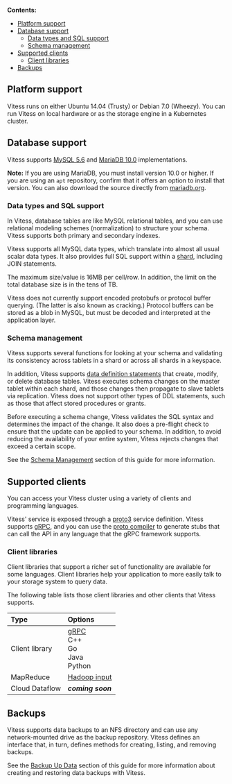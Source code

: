 **Contents:**

<ul class="table-of-contents">
  <li><a href="#platform-support">Platform support</a></li>
  <li><a href="#database-support">Database support</a>
    <ul>
      <li><a href="#data-types-and-sql-support">Data types and SQL support</a></li>
      <li><a href="#schema-management">Schema management</a></li>
    </ul>
  </li>
  <li><a href="#supported-clients">Supported clients</a>
    <ul>
      <li><a href="#client-libraries">Client libraries</a>
    </ul>
  </li>
  <li><a href="#backups">Backups</a></li>
</ul>

## Platform support

Vitess runs on either Ubuntu 14.04 (Trusty) or Debian 7.0 (Wheezy).
You can run Vitess on local hardware or as the storage engine in a
Kubernetes cluster.

## Database support

Vitess supports [MySQL 5.6](http://dev.mysql.com/doc/refman/5.6/en/)
and [MariaDB 10.0](https://downloads.mariadb.org/mariadb/10.0.21/)
implementations.

**Note:** If you are using MariaDB, you must install version 10.0 or
higher. If you are using an <code>apt</code> repository, confirm that
it offers an option to install that version. You can also download the
source directly from
[mariadb.org](https://downloads.mariadb.org/mariadb/10.0.21/).

### Data types and SQL support

In Vitess, database tables are like MySQL relational tables, and you
can use relational modeling schemes (normalization) to structure your
schema. Vitess supports both primary and secondary indexes.

Vitess supports all MySQL data types, which translate into almost all
usual scalar data types. It also provides full SQL support within a
[shard](/overview/concepts.html#shard), including JOIN statements.

The maximum size/value is 16MB per cell/row. In addition, the limit
on the total database size is in the tens of TB.

Vitess does not currently support encoded protobufs or protocol buffer
querying. (The latter is also known as cracking.) Protocol buffers can
be stored as a blob in MySQL, but must be decoded and interpreted at
the application layer.

### Schema management

Vitess supports several functions for looking at your schema and
validating its consistency across tablets in a shard or across all
shards in a keyspace.

In addition, Vitess supports 
[data definition statements](https://dev.mysql.com/doc/refman/5.6/en/sql-syntax-data-definition.html)
that create, modify, or delete database tables. Vitess executes
schema changes on the master tablet within each shard, and those
changes then propagate to slave tablets via replication. Vitess does
not support other types of DDL statements, such as those that affect
stored procedures or grants.

Before executing a schema change, Vitess validates the SQL syntax
and determines the impact of the change. It also does a pre-flight
check to ensure that the update can be applied to your schema. In
addition, to avoid reducing the availability of your entire system,
Vitess rejects changes that exceed a certain scope.

See the [Schema Management](/user-guide/schema-management.html)
section of this guide for more information.

## Supported clients

You can access your Vitess cluster using a variety of clients and
programming languages.

Vitess' service is exposed through a
[proto3](https://developers.google.com/protocol-buffers/docs/proto3)
service definition. Vitess supports [gRPC](http://www.grpc.io/),
and you can use the 
[proto compiler](https://developers.google.com/protocol-buffers/docs/proto?hl=en#generating)
to generate stubs that can call the API in any language that the
gRPC framework supports.

### Client libraries

Client libraries that support a richer set of functionality are
available for some languages. Client libraries help your application
to more easily talk to your storage system to query data.

The following table lists those
client libraries and other clients that Vitess supports.

| Type | Options |
| :-------- | :--------- |
| Client library | [gRPC](http://www.grpc.io/)<br>C++<br>Go<br>Java<br>Python |
| MapReduce | [Hadoop input](https://hadoop.apache.org/docs/r2.7.0/api/org/apache/hadoop/mapreduce/InputFormat.html) |
| Cloud Dataflow | **_coming soon_**

## Backups

Vitess supports data backups to an NFS directory and can use any
network-mounted drive as the backup repository. Vitess defines an
interface that, in turn, defines methods for creating, listing,
and removing backups.

See the [Backup Up Data](/user-guide/backup-and-restore.html) section
of this guide for more information about creating and restoring data
backups with Vitess. 
